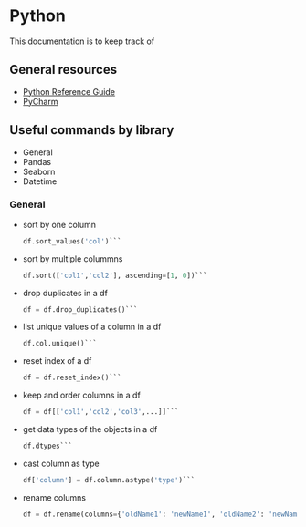 # Python

This documentation is to keep track of 


## General resources

-	[Python Reference Guide](https://www.python.org/dev/peps/pep-0008/)
-	[PyCharm](https://www.jetbrains.com/pycharm/)

## Useful commands by library

-	General
- 	Pandas
- 	Seaborn
- 	Datetime

### General

-	sort by one column
	```python
	df.sort_values('col')```

-	sort by multiple colummns
	```python
	df.sort(['col1','col2'], ascending=[1, 0])```

-	drop duplicates in a df
	```python
	df = df.drop_duplicates()```

-	list unique values of a column in a df	
	```python
	df.col.unique()```

-	reset index of a df
	```python
	df = df.reset_index()```

-	keep and order columns in a df
	```python
	df = df[['col1','col2','col3',...]]```

-	get data types of the objects in a df
	```python
	df.dtypes```

-	cast column as type
	```python
	df['column'] = df.column.astype('type')```

-	rename columns
	```python
	df = df.rename(columns={'oldName1': 'newName1', 'oldName2': 'newName2'})```